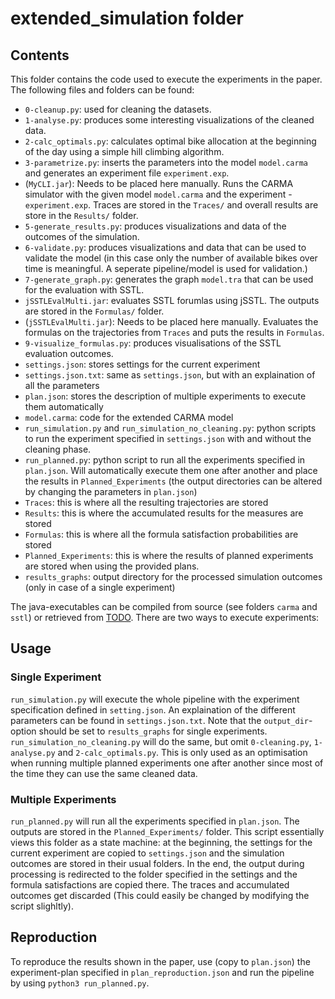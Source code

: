 # extended_simulation folder

## Contents

This folder contains the code used to execute the experiments in the paper. The following files and folders can be found:

- `0-cleanup.py`: used for cleaning the datasets.
- `1-analyse.py`: produces some interesting visualizations of the cleaned data.
- `2-calc_optimals.py`: calculates optimal bike allocation at the beginning of the day using a simple hill climbing algorithm.
- `3-parametrize.py`: inserts the parameters into the model `model.carma` and generates an experiment file `experiment.exp`.
- (`MyCLI.jar`): Needs to be placed here manually. Runs the CARMA simulator with the given model `model.carma` and the experiment - `experiment.exp`. Traces are stored in the `Traces/` and overall results are store in the `Results/` folder.
- `5-generate_results.py`: produces visualizations and data of the outcomes of the simulation.
- `6-validate.py`: produces visualizations and data that can be used to validate the model (in this case only the number of available bikes over time is meaningful. A seperate pipeline/model is used for validation.)
- `7-generate_graph.py`: generates the graph `model.tra` that can be used for the evaluation with SSTL.
- `jSSTLEvalMulti.jar`: evaluates SSTL forumlas using jSSTL. The outputs are stored in the `Formulas/` folder.
- (`jSSTLEvalMulti.jar`): Needs to be placed here manually. Evaluates the formulas on the trajectories from `Traces` and puts the results in `Formulas`.
- `9-visualize_formulas.py`: produces visualisations of the SSTL evaluation outcomes.
- `settings.json`: stores settings for the current experiment
- `settings.json.txt`: same as `settings.json`, but with an explaination of all the parameters
- `plan.json`: stores the description of multiple experiments to execute them automatically
- `model.carma`: code for the extended CARMA model
- `run_simulation.py` and `run_simulation_no_cleaning.py`: python scripts to run the experiment specified in `settings.json` with and without the cleaning phase.
- `run_planned.py`: python script to run all the experiments specified in `plan.json`. Will automatically execute them one after another and place the results in `Planned_Experiments` (the output directories can be altered by changing the parameters in `plan.json`)
- `Traces`: this is where all the resulting trajectories are stored
- `Results`: this is where the accumulated results for the measures are stored
- `Formulas`: this is where all the formula satisfaction probabilities are stored
- `Planned_Experiments`: this is where the results of planned experiments are stored when using the provided plans.
- `results_graphs`: output directory for the processed simulation outcomes (only in case of a single experiment)

The java-executables can be compiled from source (see folders `carma` and `sstl`) or retrieved from [TODO]().
There are two ways to execute experiments:

## Usage

### Single Experiment

`run_simulation.py` will execute the whole pipeline with the experiment specification defined in `setting.json`. An explaination of the different parameters can be found in `settings.json.txt`. Note that the `output_dir`-option should be set to `results_graphs` for single experiments.
`run_simulation_no_cleaning.py` will do the same, but omit `0-cleaning.py`, `1-analyse.py` and `2-calc_optimals.py`. This is only used as an optimisation when running multiple planned experiments one after another since most of the time they can use the same cleaned data.

### Multiple Experiments

`run_planned.py` will run all the experiments specified in `plan.json`. The outputs are stored in the `Planned_Experiments/` folder. This script essentially views this folder as a state machine: at the beginning, the settings for the current experiment are copied to `settings.json` and the simulation outcomes are stored in their usual folders. In the end, the output during processing is redirected to the folder specified in the settings and the formula satisfactions are copied there. The traces and accumulated outcomes get discarded (This could easily be changed by modifying the script slighltly).

## Reproduction

To reproduce the results shown in the paper, use (copy to `plan.json`) the experiment-plan specified in `plan_reproduction.json` and run the pipeline by using `python3 run_planned.py`.
